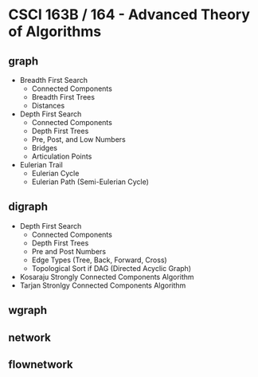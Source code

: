 # CSCI 163B / 164 - Advanced Theory of Algorithms

## graph

- Breadth First Search
	- Connected Components
	- Breadth First Trees
	- Distances
- Depth First Search
	- Connected Components
	- Depth First Trees
	- Pre, Post, and Low Numbers
	- Bridges
	- Articulation Points
- Eulerian Trail
	- Eulerian Cycle
	- Eulerian Path (Semi-Eulerian Cycle)

## digraph

- Depth First Search
	- Connected Components
	- Depth First Trees
	- Pre and Post Numbers
	- Edge Types (Tree, Back, Forward, Cross)
	- Topological Sort if DAG (Directed Acyclic Graph)
- Kosaraju Strongly Connected Components Algorithm
- Tarjan Stronlgy Connected Components Algorithm 

## wgraph



## network

## flownetwork